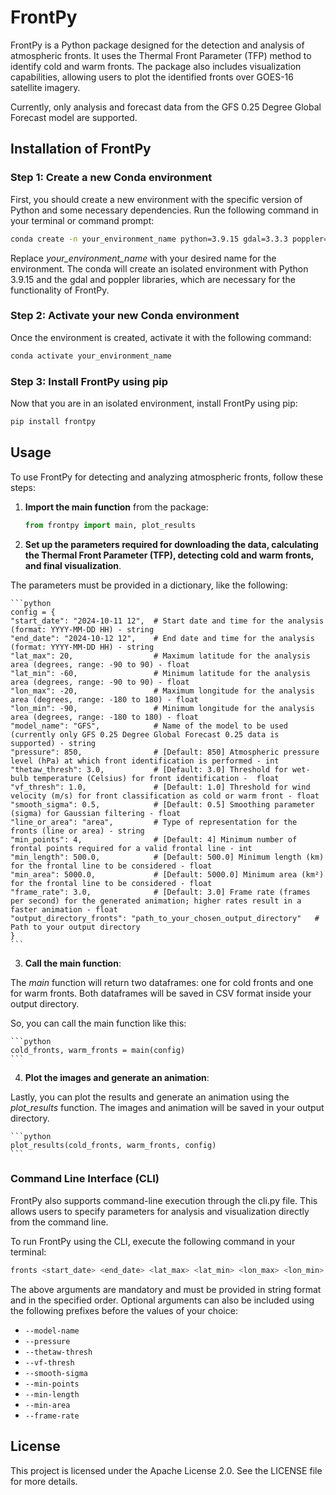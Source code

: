 # FrontPy

FrontPy is a Python package designed for the detection and analysis of atmospheric fronts. It uses the Thermal Front Parameter (TFP) method to identify cold and warm fronts. The package also includes visualization capabilities, allowing users to plot the identified fronts over GOES-16 satellite imagery.

Currently, only analysis and forecast data from the GFS 0.25 Degree Global Forecast model are supported.

## Installation of FrontPy

### Step 1: Create a new Conda environment

First, you should create a new environment with the specific version of Python and some necessary dependencies. Run the following command in your terminal or command prompt:

```bash
conda create -n your_environment_name python=3.9.15 gdal=3.3.3 poppler=21.09 -c conda-forge
```

Replace *your_environment_name* with your desired name for the environment. The conda will create an isolated environment with Python 3.9.15 and the gdal and poppler libraries, which are necessary for the functionality of FrontPy.

### Step 2: Activate your new Conda environment

Once the environment is created, activate it with the following command:

```bash
conda activate your_environment_name
```

### Step 3: Install FrontPy using pip

Now that you are in an isolated environment, install FrontPy using pip:

```bash
pip install frontpy
```

## Usage

To use FrontPy for detecting and analyzing atmospheric fronts, follow these steps:

1. **Import the main function** from the package:

    ```python
    from frontpy import main, plot_results
    ```

2. **Set up the parameters required for downloading the data, calculating the Thermal Front Parameter (TFP), detecting cold and warm fronts, and final visualization**. 

The parameters must be provided in a dictionary, like the following:

    ```python
    config = {
    "start_date": "2024-10-11 12",  # Start date and time for the analysis (format: YYYY-MM-DD HH) - string
    "end_date": "2024-10-12 12",    # End date and time for the analysis (format: YYYY-MM-DD HH) - string
    "lat_max": 20,                  # Maximum latitude for the analysis area (degrees, range: -90 to 90) - float
    "lat_min": -60,                 # Minimum latitude for the analysis area (degrees, range: -90 to 90) - float
    "lon_max": -20,                 # Maximum longitude for the analysis area (degrees, range: -180 to 180) - float
    "lon_min": -90,                 # Minimum longitude for the analysis area (degrees, range: -180 to 180) - float
    "model_name": "GFS",            # Name of the model to be used (currently only GFS 0.25 Degree Global Forecast 0.25 data is supported) - string
    "pressure": 850,                # [Default: 850] Atmospheric pressure level (hPa) at which front identification is performed - int
    "thetaw_thresh": 3.0,           # [Default: 3.0] Threshold for wet-bulb temperature (Celsius) for front identification -  float
    "vf_thresh": 1.0,               # [Default: 1.0] Threshold for wind velocity (m/s) for front classification as cold or warm front - float
    "smooth_sigma": 0.5,            # [Default: 0.5] Smoothing parameter (sigma) for Gaussian filtering - float
    "line_or_area": "area",         # Type of representation for the fronts (line or area) - string
    "min_points": 4,                # [Default: 4] Minimum number of frontal points required for a valid frontal line - int
    "min_length": 500.0,            # [Default: 500.0] Minimum length (km) for the frontal line to be considered - float
    "min_area": 5000.0,             # [Default: 5000.0] Minimum area (km²) for the frontal line to be considered - float
    "frame_rate": 3.0,              # [Default: 3.0] Frame rate (frames per second) for the generated animation; higher rates result in a faster animation - float
    "output_directory_fronts": "path_to_your_chosen_output_directory"   # Path to your output directory
    }
    ```

3. **Call the main function**:

The *main* function will return two dataframes: one for cold fronts and one for warm fronts. Both dataframes will be saved in CSV format inside your output directory. 

So, you can call the main function like this:

    ```python
    cold_fronts, warm_fronts = main(config)
    ```

4. **Plot the images and generate an animation**:

Lastly, you can plot the results and generate an animation using the *plot_results* function. The images and animation will be saved in your output directory.

    ```python    
    plot_results(cold_fronts, warm_fronts, config)
    ```

### Command Line Interface (CLI)

FrontPy also supports command-line execution through the cli.py file. This allows users to specify parameters for analysis and visualization directly from the command line.

To run FrontPy using the CLI, execute the following command in your terminal:

```bash
fronts <start_date> <end_date> <lat_max> <lat_min> <lon_max> <lon_min> <line_or_area> <output_directory_fronts>
```

The above arguments are mandatory and must be provided in string format and in the specified order. Optional arguments can also be included using the following prefixes before the values of your choice:

- `--model-name`
- `--pressure`
- `--thetaw-thresh`
- `--vf-thresh`
- `--smooth-sigma`
- `--min-points`
- `--min-length`
- `--min-area`
- `--frame-rate`

## License

This project is licensed under the Apache License 2.0. See the LICENSE file for more details.
